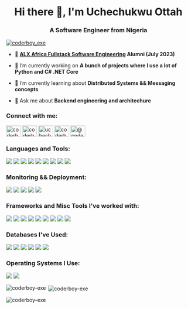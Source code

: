 <h1 align="center">Hi there 👋, I'm Uchechukwu Ottah</h1>
<h3 align="center">A Software Engineer from Nigeria</h3>

<p align="left"> <a href="https://twitter.com/coderboy_exe" target="blank"><img src="https://img.shields.io/twitter/follow/coderboy_exe?logo=twitter&style=for-the-badge" alt="coderboy_exe" /></a> </p>

- 🔭 **<a href="https://tech.alxafrica.com/nigeria">ALX Africa Fullstack Software Engineering</a>  Alumni (July 2023)**
  
- 🔭 I’m currently working on **A bunch of projects where I use a lot of Python and C# .NET Core**

- 🌱 I’m currently learning about **Distributed Systems && Messaging concepts**

- 💬 Ask me about **Backend engineering and architechure**

<h3 align="left">Connect with me:</h3>
<p align="left">
<a href="https://dev.to/coderboy_exe" target="blank"><img align="center" src="https://raw.githubusercontent.com/rahuldkjain/github-profile-readme-generator/master/src/images/icons/Social/devto.svg" alt="coderboy_exe" height="30" width="40" /></a>
<a href="https://twitter.com/coderboy_exe" target="blank"><img align="center" src="https://raw.githubusercontent.com/rahuldkjain/github-profile-readme-generator/master/src/images/icons/Social/twitter.svg" alt="coderboy_exe" height="30" width="40" /></a>
<a href="https://linkedin.com/in/uchechukwu-ottah-92968a162" target="blank"><img align="center" src="https://raw.githubusercontent.com/rahuldkjain/github-profile-readme-generator/master/src/images/icons/Social/linked-in-alt.svg" alt="uchechukwu-ottah-92968a162" height="30" width="40" /></a>
<a href="https://instagram.com/the.uchechukwu" target="blank"><img align="center" src="https://raw.githubusercontent.com/rahuldkjain/github-profile-readme-generator/master/src/images/icons/Social/instagram.svg" alt="coderboy_exe" height="30" width="40" /></a>
<a href="https://medium.com/@usottah" target="blank"><img align="center" src="https://raw.githubusercontent.com/rahuldkjain/github-profile-readme-generator/master/src/images/icons/Social/medium.svg" alt="@coderboy_exe" height="30" width="40" /></a>
</p>

<h3 align="left">Languages and Tools:</h3>
<p align="left"> 
<!--   ![C](https://img.shields.io/badge/c-%2300599C.svg?style=for-the-badge&logo=c&logoColor=white) -->
  <img src="https://img.shields.io/badge/python-3670A0?style=for-the-badge&logo=python&logoColor=ffdd54" />
  <img src="https://img.shields.io/badge/javascript-%23323330.svg?style=for-the-badge&logo=javascript&logoColor=%23F7DF1E" />
  <img src="https://img.shields.io/badge/c%23-%23239120.svg?style=for-the-badge&logo=c-sharp&logoColor=white" />
  <img src="https://img.shields.io/badge/docker-%230db7ed.svg?style=for-the-badge&logo=docker&logoColor=white" />
  <img src="https://img.shields.io/badge/-Swagger-%23Clojure?style=for-the-badge&logo=swagger&logoColor=white" />
  <img src="https://img.shields.io/badge/Postman-FF6C37?style=for-the-badge&logo=postman&logoColor=white" />
  <img src="https://img.shields.io/badge/gunicorn-%298729.svg?style=for-the-badge&logo=gunicorn&logoColor=white" />
  <img src="https://img.shields.io/badge/shell_script-%23121011.svg?style=for-the-badge&logo=gnu-bash&logoColor=white" />
  <img src="https://img.shields.io/badge/nginx-%23009639.svg?style=for-the-badge&logo=nginx&logoColor=white" />
</p>

<h3 align="left">Monitoring && Deployment:</h3>
<p align="left"> 
  <img src="https://img.shields.io/badge/azure-%230072C6.svg?style=for-the-badge&logo=microsoftazure&logoColor=white" />
  <img src="https://img.shields.io/badge/AWS-%23FF9900.svg?style=for-the-badge&logo=amazon-aws&logoColor=white" />
  <img src="https://img.shields.io/badge/datadog-%23632CA6.svg?style=for-the-badge&logo=datadog&logoColor=white" />
  <img src="https://img.shields.io/badge/pythonanywhere-%232F9FD7.svg?style=for-the-badge&logo=pythonanywhere&logoColor=151515" />
  <img src="https://img.shields.io/badge/Render-%46E3B7.svg?style=for-the-badge&logo=render&logoColor=white" />
</p>

<h3 align="left">Frameworks and Misc Tools I've worked with:</h3>
<p align="left">
  <img src="https://img.shields.io/badge/django-%23092E20.svg?style=for-the-badge&logo=django&logoColor=white" />
  <img src="https://img.shields.io/badge/flask-%23000.svg?style=for-the-badge&logo=flask&logoColor=white" />
  <img src="https://img.shields.io/badge/.NET-5C2D91?style=for-the-badge&logo=.net&logoColor=white" />
  <img src="https://img.shields.io/badge/express.js-%23404d59.svg?style=for-the-badge&logo=express&logoColor=%2361DAFB" />
  <img src="https://img.shields.io/badge/JWT-black?style=for-the-badge&logo=JSON%20web%20tokens" />
  <img src="https://img.shields.io/badge/node.js-6DA55F?style=for-the-badge&logo=node.js&logoColor=white" />
  <img src="https://img.shields.io/badge/Rabbitmq-FF6600?style=for-the-badge&logo=rabbitmq&logoColor=white" />
  <img src="https://img.shields.io/badge/jquery-%230769AD.svg?style=for-the-badge&logo=jquery&logoColor=white" />
  <img src="https://img.shields.io/badge/react-%2320232a.svg?style=for-the-badge&logo=react&logoColor=%2361DAFB" />
</p>

<h3 align="left">Databases I've Used:</h3>
<p align="left">
  <img src="https://img.shields.io/badge/postgres-%23316192.svg?style=for-the-badge&logo=postgresql&logoColor=white" />
  <img src="https://img.shields.io/badge/MongoDB-%234ea94b.svg?style=for-the-badge&logo=mongodb&logoColor=white" />
  <img src="https://img.shields.io/badge/Microsoft%20SQL%20Server-CC2927?style=for-the-badge&logo=microsoft%20sql%20server&logoColor=white" />
  <img src="https://img.shields.io/badge/sqlite-%2307405e.svg?style=for-the-badge&logo=sqlite&logoColor=white" />
  <img src="https://img.shields.io/badge/mysql-%2300f.svg?style=for-the-badge&logo=mysql&logoColor=white" />
  <img src="https://img.shields.io/badge/redis-%23DD0031.svg?style=for-the-badge&logo=redis&logoColor=white" />
</p>

<h3 align="left">Operating Systems I Use:</h3>
<p align="left"> 
  <img src="https://img.shields.io/badge/Ubuntu-E95420?style=for-the-badge&logo=ubuntu&logoColor=white" />
  <img src="https://img.shields.io/badge/Windows-0078D6?style=for-the-badge&logo=windows&logoColor=white" />
</p>

<p><img align="left" src="https://github-readme-stats-coderboy-exe.vercel.app/api/top-langs?username=coderboy-exe&show_icons=true&locale=en&layout=compact" alt="coderboy-exe" /></p>

<p>&nbsp;<img align="center" src="https://github-readme-stats-coderboy-exe.vercel.app/api?username=coderboy-exe&show_icons=true&locale=en&count-private=true" alt="coderboy-exe" /></p>

<p><img align="center" src="https://github-readme-streak-stats.herokuapp.com/?user=coderboy-exe&" alt="coderboy-exe" /></p>

